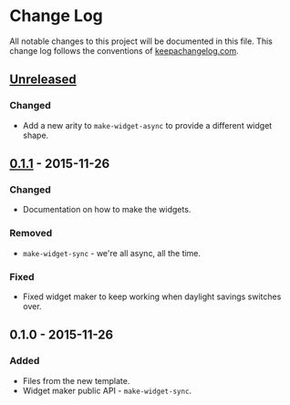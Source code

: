 # Change Log
All notable changes to this project will be documented in this file. This change log follows the conventions of [keepachangelog.com](http://keepachangelog.com/).

## [Unreleased][unreleased]
### Changed
- Add a new arity to `make-widget-async` to provide a different widget shape.

## [0.1.1] - 2015-11-26
### Changed
- Documentation on how to make the widgets.

### Removed
- `make-widget-sync` - we're all async, all the time.

### Fixed
- Fixed widget maker to keep working when daylight savings switches over.

## 0.1.0 - 2015-11-26
### Added
- Files from the new template.
- Widget maker public API - `make-widget-sync`.

[unreleased]: https://github.com/your-name/nw/compare/0.1.1...HEAD
[0.1.1]: https://github.com/your-name/nw/compare/0.1.0...0.1.1
